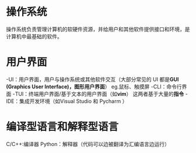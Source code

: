 # 操作系统 #
操作系统负责管理计算机的软硬件资源，并给用户和其他软件提供接口和环境，是计算机中最基础的软件。
# 用户界面 #
-UI：用户界面，用户与操作系统或其他软件交互（大部分常见的 UI 都是**GUI (Graphics User Interface)，图形用户界面**）
eg.鼠标、触摸屏
-CLI：命令行界面
-TUI：终端用户界面/基于文本的用户界面（如**vim**）
这两者基于大量的**指令**
-IDE：集成开发环境（如Visual Studio 和 Pycharm ）
# 编译型语言和解释型语言 #
C/C++:编译器
Python：解释器（代码可以边被翻译为汇编语言边运行）



